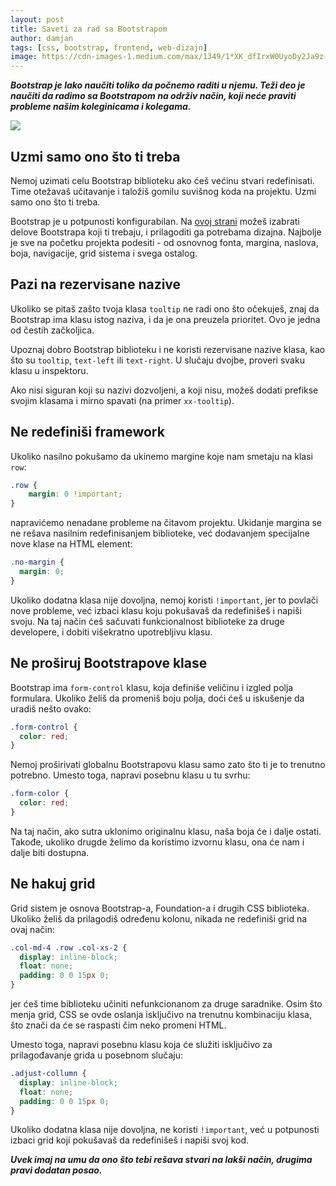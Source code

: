 ```yaml
---
layout: post
title: Saveti za rad sa Bootstrapom
author: damjan
tags: [css, bootstrap, frontend, web-dizajn]
image: https://cdn-images-1.medium.com/max/1349/1*XK_dfIrxW0UyoDy2Ja9z-A.png
---
```


***Bootstrap je lako naučiti toliko da počnemo raditi u njemu. Teži deo je naučiti da radimo sa Bootstrapom na održiv način, koji neće praviti probleme našim koleginicama i kolegama.***

![]({{page.image}})

## Uzmi samo ono što ti treba

Nemoj uzimati celu Bootstrap biblioteku ako ćeš većinu stvari redefinisati. Time otežavaš učitavanje i taložiš gomilu suvišnog koda na projektu. Uzmi samo ono što ti treba.

Bootstrap je u potpunosti konfigurabilan. Na [ovoj strani](http://getbootstrap.com/customize/) možeš izabrati delove Bootstrapa koji ti trebaju, i prilagoditi ga potrebama dizajna. Najbolje je sve na početku projekta podesiti - od osnovnog fonta, margina, naslova, boja, navigacije, grid sistema i svega ostalog.

## Pazi na rezervisane nazive

Ukoliko se pitaš zašto tvoja klasa `tooltip` ne radi ono što očekuješ, znaj da Bootstrap ima klasu istog naziva, i da je ona preuzela prioritet. Ovo je jedna od čestih začkoljica.

Upoznaj dobro Bootstrap biblioteku i ne koristi rezervisane nazive klasa, kao što su `tooltip`, `text-left` ili `text-right`. U slučaju dvojbe, proveri svaku klasu u inspektoru.

Ako nisi siguran koji su nazivi dozvoljeni, a koji nisu, možeš dodati prefikse svojim klasama i mirno spavati (na primer `xx-tooltip`).

## Ne redefiniši framework

Ukoliko nasilno pokušamo da ukinemo margine koje nam smetaju na klasi `row`:

```css
.row {
    margin: 0 !important;
}
```

napravićemo nenadane probleme na čitavom projektu. Ukidanje margina se ne rešava nasilnim redefinisanjem biblioteke, već dodavanjem specijalne nove klase na HTML element:

```css
.no-margin {
  margin: 0;
}
```

Ukoliko dodatna klasa nije dovoljna, nemoj koristi `!important`, jer to povlači nove probleme, već izbaci klasu koju pokušavaš da redefinišeš i napiši svoju. Na taj način ćeš sačuvati funkcionalnost biblioteke za druge developere, i dobiti višekratno upotrebljivu klasu.

## Ne proširuj Bootstrapove klase

Bootstrap ima `form-control` klasu, koja definiše veličinu i izgled polja formulara. Ukoliko želiš da promeniš boju polja, doći ćeš u iskušenje da uradiš nešto ovako:

```css
.form-control {
  color: red;
}
```

Nemoj proširivati globalnu Bootstrapovu klasu samo zato što ti je to trenutno potrebno. Umesto toga, napravi posebnu klasu u tu svrhu:

```css
.form-color {
  color: red;
}
```

Na taj način, ako sutra uklonimo originalnu klasu, naša boja će i dalje ostati. Takođe, ukoliko drugde želimo da koristimo izvornu klasu, ona će nam i dalje biti dostupna.

## Ne hakuj grid

Grid sistem je osnova Bootstrap-a, Foundation-a i drugih CSS biblioteka. Ukoliko želiš da prilagodiš određenu kolonu, nikada ne redefiniši grid na ovaj način:

```css
.col-md-4 .row .col-xs-2 {
  display: inline-block;
  float: none;
  padding: 0 0 15px 0;
}
```

jer ćeš time biblioteku učiniti nefunkcionanom za druge saradnike. Osim što menja grid, CSS se ovde oslanja isključivo na trenutnu kombinaciju klasa, što znači da će se raspasti čim neko promeni HTML.

Umesto toga, napravi posebnu klasu koja će služiti isključivo za prilagođavanje grida u posebnom slučaju:
```css
.adjust-collumn {
  display: inline-block;
  float: none;
  padding: 0 0 15px 0;
}
```

Ukoliko dodatna klasa nije dovoljna, ne koristi `!important`, već u potpunosti izbaci grid koji pokušavaš da redefinišeš i napiši svoj kod.

***Uvek imaj na umu da ono što tebi rešava stvari na lakši način, drugima pravi dodatan posao.***
